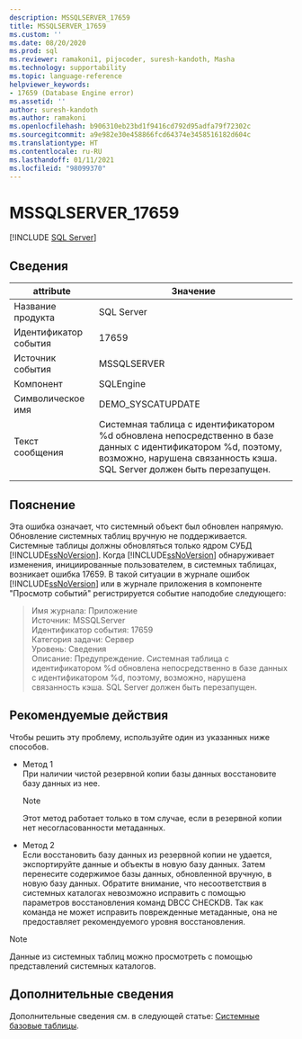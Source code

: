 ```yaml
---
description: MSSQLSERVER_17659
title: MSSQLSERVER_17659
ms.custom: ''
ms.date: 08/20/2020
ms.prod: sql
ms.reviewer: ramakoni1, pijocoder, suresh-kandoth, Masha
ms.technology: supportability
ms.topic: language-reference
helpviewer_keywords:
- 17659 (Database Engine error)
ms.assetid: ''
author: suresh-kandoth
ms.author: ramakoni
ms.openlocfilehash: b906310eb23bd1f9416cd792d95adfa79f72302c
ms.sourcegitcommit: a9e982e30e458866fcd64374e3458516182d604c
ms.translationtype: HT
ms.contentlocale: ru-RU
ms.lasthandoff: 01/11/2021
ms.locfileid: "98099370"
---
```

# <a name="mssqlserver_17659"></a>MSSQLSERVER_17659
 [!INCLUDE [SQL Server](../../includes/applies-to-version/sqlserver.md)]

## <a name="details"></a>Сведения

|attribute|Значение|
|---|---|
|Название продукта|SQL Server|
|Идентификатор события|17659|
|Источник события|MSSQLSERVER|
|Компонент|SQLEngine|
|Символическое имя|DEMO_SYSCATUPDATE|
|Текст сообщения|Системная таблица с идентификатором \%d обновлена непосредственно в базе данных с идентификатором \%d, поэтому, возможно, нарушена связанность кэша. <br/> SQL Server должен быть перезапущен.|
||

## <a name="explanation"></a>Пояснение

Эта ошибка означает, что системный объект был обновлен напрямую. Обновление системных таблиц вручную не поддерживается. Системные таблицы должны обновляться только ядром СУБД [!INCLUDE[ssNoVersion](../../includes/ssnoversion-md.md)]. Когда [!INCLUDE[ssNoVersion](../../includes/ssnoversion-md.md)] обнаруживает изменения, инициированные пользователем, в системных таблицах, возникает ошибка 17659. В такой ситуации в журнале ошибок [!INCLUDE[ssNoVersion](../../includes/ssnoversion-md.md)] или в журнале приложения в компоненте "Просмотр событий" регистрируется событие наподобие следующего:

> Имя журнала: Приложение  
Источник: MSSQLServer  
Идентификатор события: 17659  
Категория задачи: Сервер  
Уровень: Сведения  
Описание: Предупреждение. Системная таблица с идентификатором \%d обновлена непосредственно в базе данных с идентификатором %d, поэтому, возможно, нарушена связанность кэша. SQL Server должен быть перезапущен.

## <a name="user-action"></a>Рекомендуемые действия

Чтобы решить эту проблему, используйте один из указанных ниже способов.

- Метод 1  
    При наличии чистой резервной копии базы данных восстановите базу данных из нее.  
    > [!NOTE]
    > Этот метод работает только в том случае, если в резервной копии нет несогласованности метаданных.  

- Метод 2  
    Если восстановить базу данных из резервной копии не удается, экспортируйте данные и объекты в новую базу данных. Затем перенесите содержимое базы данных, обновленной вручную, в новую базу данных. Обратите внимание, что несоответствия в системных каталогах невозможно исправить с помощью параметров восстановления команд DBCC CHECKDB. Так как команда не может исправить поврежденные метаданные, она не предоставляет рекомендуемого уровня восстановления.

> [!NOTE]
> Данные из системных таблиц можно просмотреть с помощью представлений системных каталогов.

## <a name="more-information"></a>Дополнительные сведения

Дополнительные сведения см. в следующей статье: [Системные базовые таблицы](../system-tables/system-base-tables.md).